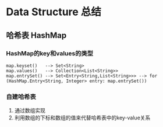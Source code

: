 # Data Structure 总结
## 哈希表 HashMap
### HashMap的key和values的类型
```
map.keyset()   --> Set<String>
map.values()   --> Collection<List<String>>
map.entrySet() --> Set<Entry<String,List<String>>> --> for (HashMap.Entry<String, Integer> entry: map.entrySet())
```
### 自建哈希表
1. 通过数组实现
2. 利用数组的下标和数组的值来代替哈希表中的key-value关系
